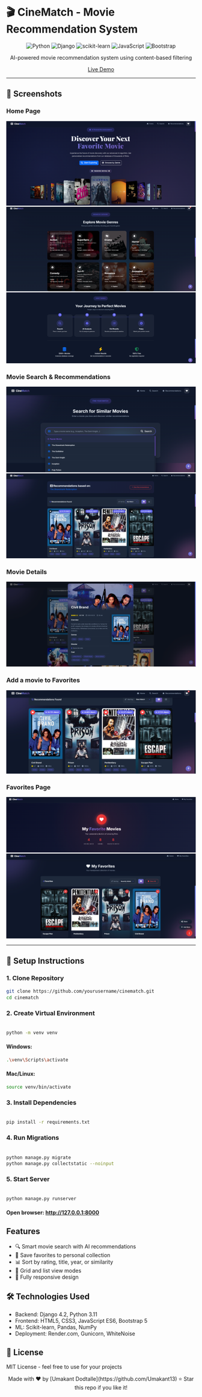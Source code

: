 # 🎬 CineMatch - Movie Recommendation System

<div align="center"> 

![Python](https://img.shields.io/badge/Python-3776AB?style=for-the-badge&logo=python&logoColor=white)
![Django](https://img.shields.io/badge/Django-092E20?style=for-the-badge&logo=django&logoColor=white)
![scikit-learn](https://img.shields.io/badge/scikit--learn-F7931E?style=for-the-badge&logo=scikit-learn&logoColor=white)
![JavaScript](https://img.shields.io/badge/JavaScript-F7DF1E?style=for-the-badge&logo=javascript&logoColor=black)
![Bootstrap](https://img.shields.io/badge/Bootstrap-7952B3?style=for-the-badge&logo=bootstrap&logoColor=white)

AI-powered movie recommendation system using content-based filtering

[Live Demo](https://cinematch-ilc7.onrender.com/)

</div>

---

## 📸 Screenshots

### Home Page
![Home Page](https://github.com/Umakant13/cinematch/blob/master/assets/images/movies%20section.png)
![](https://github.com/Umakant13/cinematch/blob/master/assets/images/movie_by_genere.png)
![](https://github.com/Umakant13/cinematch/blob/master/assets/images/our_features.png)

### Movie Search & Recommendations
![Movie Search](https://github.com/Umakant13/cinematch/blob/master/assets/images/searching%20a%20movie.png)
![Recommendations](https://github.com/Umakant13/cinematch/blob/master/assets/images/getting%20recommendations.png)

### Movie Details
![Movie Details](https://github.com/Umakant13/cinematch/blob/master/assets/images/movie%20details.png)

### Add a movie to Favorites

![Add a movie to Favorites](https://github.com/Umakant13/cinematch/blob/master/assets/images/adding%20movie%20to%20fav.png)

### Favorites Page

![Stats](https://github.com/Umakant13/cinematch/blob/master/assets/images/fav%20page.png)
![Favorites](https://github.com/Umakant13/cinematch/blob/master/assets/images/saving%20fav%20movies.png)


---



## 🚀 Setup Instructions

### 1. Clone Repository
```bash
git clone https://github.com/yourusername/cinematch.git
cd cinematch

```
### 2. Create Virtual Environment
``` bash

python -m venv venv
```
#### Windows:
``` bash
.\venv\Scripts\activate
```

#### Mac/Linux:
```bash
source venv/bin/activate
```

### 3. Install Dependencies
``` bash

pip install -r requirements.txt
```

### 4. Run Migrations
``` bash

python manage.py migrate
python manage.py collectstatic --noinput
```

### 5. Start Server
``` bash

python manage.py runserver
```

#### Open browser: http://127.0.0.1:8000

## Features
- 🔍 Smart movie search with AI recommendations
- 💾 Save favorites to personal collection
- 📊 Sort by rating, title, year, or similarity
- 🎨 Grid and list view modes
- 📱 Fully responsive design


## 🛠️ Technologies Used

- Backend: Django 4.2, Python 3.11  
- Frontend: HTML5, CSS3, JavaScript ES6, Bootstrap 5  
- ML: Scikit-learn, Pandas, NumPy  
- Deployment: Render.com, Gunicorn, WhiteNoise  

## 📝 License

MIT License - feel free to use for your projects

<div align="center">
Made with ❤️ by [Umakant Dodtalle](https://github.com/Umakant13)  
⭐ Star this repo if you like it!
</div>
